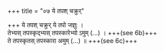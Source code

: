 +++
title = "०७ ये तपश् चक्रुर्"

+++
ये तपश् चक्रुर् ये तपो जज्ञुः ।  
तेभ्यस् तपस्कृद्भ्यस् तपस्कारेभ्यो ऽमुम् (…) । +++(see 6b)+++  
ते तपस्कृतस् तपस्कारा अमुम् (…) ॥ +++(see 6c)+++